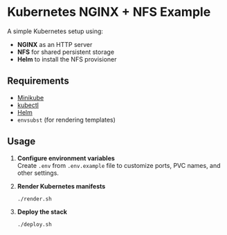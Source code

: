 # Kubernetes NGINX + NFS Example

A simple Kubernetes setup using:

- **NGINX** as an HTTP server
- **NFS** for shared persistent storage
- **Helm** to install the NFS provisioner

## Requirements

- [Minikube](https://minikube.sigs.k8s.io/docs/)
- [kubectl](https://kubernetes.io/docs/tasks/tools/)
- [Helm](https://helm.sh/docs/intro/install/)
- `envsubst` (for rendering templates)

  
## Usage

1. **Configure environment variables**  
   Create `.env` from `.env.example` file to customize ports, PVC names, and other settings.

2. **Render Kubernetes manifests**

   ```bash
   ./render.sh

3. **Deploy the stack**

   ```bash
   ./deploy.sh
